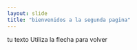 ```yaml
---
layout: slide
title: "bienvenidos a la segunda pagina"
---
```

tu texto
Utiliza la flecha para volver
